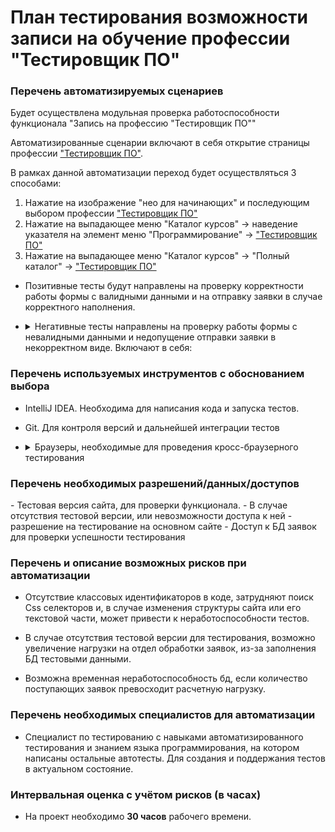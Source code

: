 <h1>План тестирования возможности записи на обучение профессии "Тестировщик ПО"</h1>

<h3>Перечень автоматизируемых сценариев</h3>

Будет осуществлена модульная проверка работоспособности функционала "Запись на профессию "Тестировщик ПО""

Автоматизированные сценарии включают в себя открытие страницы профессии ["Тестировщик ПО"](https://netology.ru/programs/qa).

В рамках данной автоматизации переход будет осуществляться 3 способами:
1. Нажатие на изображение "нео для начинающих" и последующим выбором профессии ["Тестировщик ПО"](https://netology.ru/programs/qa)
2. Нажатие на выпадающее меню "Каталог курсов" -> наведение указателя на элемент меню "Программирование" -> ["Тестировщик ПО"](https://netology.ru/programs/qa)
3. Нажатие на выпадающее меню "Каталог курсов" -> "Полный каталог" -> ["Тестировщик ПО"](https://netology.ru/programs/qa)

- Позитивные тесты будут направлены на проверку корректности работы формы с валидными данными и на отправку заявки в случае корректного наполнения.

- <details>
  <summary>Негативные тесты направлены на проверку работы формы с невалидными данными и недопущение отправки заявки в некорректном виде. Bключают в себя:</summary>

  - Отправка пустой формы
  - Отправка формы с пустыми элементами.
  - Заполнение текстового поля с использованием символьного ввода, буквенно-числовое заполнение, заполнение с использованием иностранной раскладки.
  - Заполнение поля телефонного номера в некорректном формате, с недостаточным количеством символов или превышением допустимого количества.
  - Заполнение поля электронной почты в некорректном формате или с использованием русской раскладки.
</details>
<h3>Перечень используемых инструментов с обоснованием выбора</h3>

- IntelliJ IDEA. Необходима для написания кода и запуска тестов.
- Git. Для контроля версий и дальнейшей интеграции тестов
- <details>
  <summary>Браузеры, необходимые для проведения кросс-браузерного тестирования</summary>
  
  - Mozilla Firefox v.91
  - Safari v.13
  - Google Chrome v.92
  </details>

<h3>Перечень необходимых разрешений/данных/доступов</h3>
- Тестовая версия сайта, для проверки функционала. 
- В случае отсутствия тестовой версии, или невозможности доступа к ней - разрешение на тестирование на основном сайте
- Доступ к БД заявок для проверки успешности тестирования

<h3>Перечень и описание возможных рисков при автоматизации</h3>

- Отсутствие классовых идентификаторов в коде, затрудняют поиск Css селекторов и, 
в случае изменения структуры сайта или его текстовой части, может привести к неработоспособности тестов.

- В случае отсутствия тестовой версии для тестирования, возможно увеличение нагрузки на отдел обработки заявок, из-за заполнения БД тестовыми данными.

- Возможна временная неработоспособность бд, если количество поступающих заявок превосходит расчетную нагрузку.


<h3>Перечень необходимых специалистов для автоматизации</h3>

- Специалист по тестированию с навыками автоматизированного тестирования и знанием языка программирования, на котором написаны остальные автотесты. 
Для создания и поддержания тестов в актуальном состояние.

<h3>Интервальная оценка с учётом рисков (в часах)</h3>

- На проект необходимо **30 часов** рабочего времени.